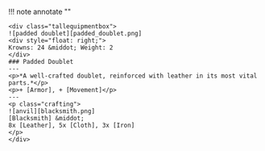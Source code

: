 !!! note annotate ""

    <div class="tallequipmentbox">
    ![padded doublet][padded_doublet.png]
    <div style="float: right;">
    Krowns: 24 &middot; Weight: 2
    </div>
    ### Padded Doublet
    ---
    <p>*A well-crafted doublet, reinforced with leather in its most vital parts.*</p>
    <p>+ [Armor], + [Movement]</p>
    ---
    <p class="crafting">
    ![anvil][blacksmith.png] 
    [Blacksmith] &middot; 
    8x [Leather], 5x [Cloth], 3x [Iron]
    </p>
    </div>
